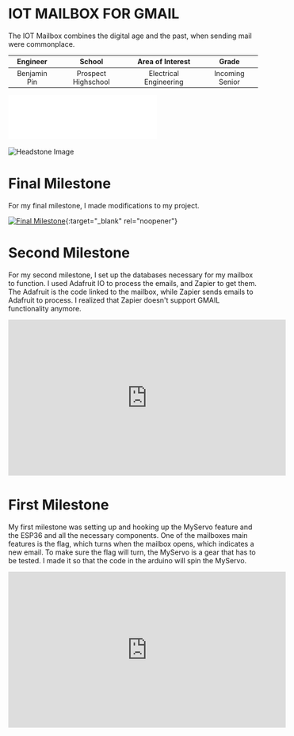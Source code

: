 ﻿# IOT MAILBOX FOR GMAIL
The IOT Mailbox combines the digital age and the past, when sending mail were commonplace.

| **Engineer** | **School** | **Area of Interest** | **Grade** |
|:--:|:--:|:--:|:--:|
| Benjamin Pin | Prospect Highschool | Electrical Engineering | Incoming Senior

![Headstone Image](https://github.com/BlueStampEng/BSE_Template_Portfolio/blob/4655d8c4b2f1d0fa5912511d0b39542520b9f88e/branding/BlueStamp-Engineering-Logo-White.png)
  
![Headstone Image](https://cdn-learn.adafruit.com/assets/assets/000/059/353/large1024/3d_printing_3d-parts.jpg?1534524908)

# Final Milestone

For my final milestone, I made modifications to my project.

[![Final Milestone](https://res.cloudinary.com/marcomontalbano/image/upload/v1612573869/video_to_markdown/images/youtube--F7M7imOVGug-c05b58ac6eb4c4700831b2b3070cd403.jpg )](https://www.youtube.com/watch?v=F7M7imOVGug&feature=emb_logo "Final Milestone"){:target="_blank" rel="noopener"}

# Second Milestone
For my second milestone, I set up the databases necessary for my mailbox to function. I used Adafruit IO to process the emails, and Zapier to get them. The Adafruit is the code linked to the mailbox, while Zapier sends emails to Adafruit to process. I realized that Zapier doesn't support GMAIL functionality anymore.
 
<iframe width="560" height="315" src="https://www.youtube.com/embed/UQyfDAMf2Ms" title="YouTube video player" frameborder="0" allow="accelerometer; autoplay; clipboard-write; encrypted-media; gyroscope; picture-in-picture" allowfullscreen></iframe>

# First Milestone
  
My first milestone was setting up and hooking up the MyServo feature and the ESP36 and all the necessary components. One of the mailboxes main features is the flag, which turns when the mailbox opens, which indicates a new email. To make sure the flag will turn, the MyServo is a gear that has to be tested. I made it so that the code in the arduino will spin the MyServo.

<iframe width="560" height="315" src="https://www.youtube.com/embed/3gsgMSzhTmk" title="YouTube video player" frameborder="0" allow="accelerometer; autoplay; clipboard-write; encrypted-media; gyroscope; picture-in-picture" allowfullscreen></iframe>
